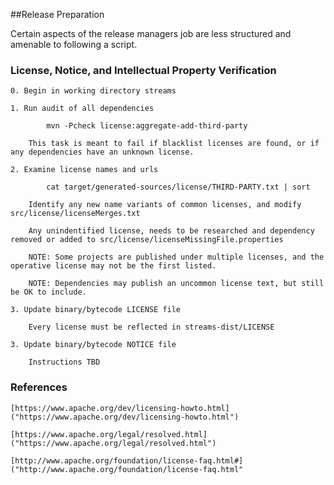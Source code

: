 ##Release Preparation

Certain aspects of the release managers job are less structured and amenable to following a script.

### License, Notice, and Intellectual Property Verification

    0. Begin in working directory streams

    1. Run audit of all dependencies

            mvn -Pcheck license:aggregate-add-third-party

        This task is meant to fail if blacklist licenses are found, or if any dependencies have an unknown license.

    2. Examine license names and urls

            cat target/generated-sources/license/THIRD-PARTY.txt | sort

        Identify any new name variants of common licenses, and modify src/license/licenseMerges.txt

        Any unindentified license, needs to be researched and dependency removed or added to src/license/licenseMissingFile.properties

        NOTE: Some projects are published under multiple licenses, and the operative license may not be the first listed.

        NOTE: Dependencies may publish an uncommon license text, but still be OK to include.

    3. Update binary/bytecode LICENSE file

        Every license must be reflected in streams-dist/LICENSE

    3. Update binary/bytecode NOTICE file

        Instructions TBD

### References

    [https://www.apache.org/dev/licensing-howto.html]("https://www.apache.org/dev/licensing-howto.html")

    [https://www.apache.org/legal/resolved.html]("https://www.apache.org/legal/resolved.html")

    [http://www.apache.org/foundation/license-faq.html#]("http://www.apache.org/foundation/license-faq.html"